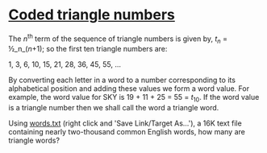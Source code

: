 # [Coded triangle numbers](http://projecteuler.net/problem=42)

The _n_<sup>th</sup> term of the sequence of triangle numbers is given by, _t<sub>n</sub>_ = ½_n_(_n_+1); so the first ten triangle numbers are:

1, 3, 6, 10, 15, 21, 28, 36, 45, 55, ...

By converting each letter in a word to a number corresponding to its alphabetical position and adding these values we form a word value. For example, the word value for SKY is 19 + 11 + 25 = 55 = _t_<sub>10</sub>. If the word value is a triangle number then we shall call the word a triangle word.

Using [words.txt](project/words.txt) (right click and 'Save Link/Target As...'), a 16K text file containing nearly two-thousand common English words, how many are triangle words?

